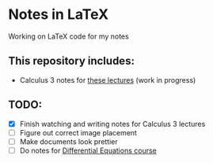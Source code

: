 # Notes in LaTeX
Working on LaTeX code for my notes

## This repository includes:
- Calculus 3 notes for [these lectures](https://www.youtube.com/playlist?list=PLDesaqWTN6ESk16YRmzuJ8f6-rnuy0Ry7) (work in progress)

## TODO:
- [x] Finish watching and writing notes for Calculus 3 lectures
- [ ] Figure out correct image placement
- [ ] Make documents look prettier
- [ ] Do notes for [Differential Equations course](https://www.youtube.com/playlist?list=PLDesaqWTN6ESPaHy2QUKVaXNZuQNxkYQ_)
